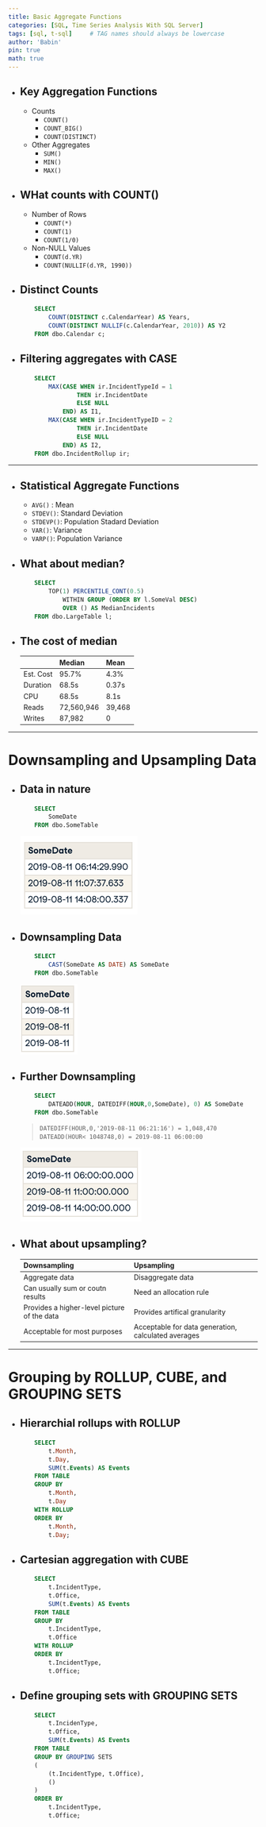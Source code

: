 ```yaml
---
title: Basic Aggregate Functions
categories: [SQL, Time Series Analysis With SQL Server]
tags: [sql, t-sql]     # TAG names should always be lowercase
author: 'Babin'
pin: true
math: true
---
```


- ## Key Aggregation Functions
    - Counts
        - `COUNT()`
        - `COUNT_BIG()`
        - `COUNT(DISTINCT)`
    - Other Aggregates
        - `SUM()`
        - `MIN()`
        - `MAX()`


- ## WHat counts with COUNT()
    - Number of Rows
        - `COUNT(*)`
        - `COUNT(1)`
        - `COUNT(1/0)`
    - Non-NULL Values
        - `COUNT(d.YR)`
        - `COUNT(NULLIF(d.YR, 1990))`


- ## Distinct Counts
    ```sql
        SELECT
            COUNT(DISTINCT c.CalendarYear) AS Years,
            COUNT(DISTINCT NULLIF(c.CalendarYear, 2010)) AS Y2
        FROM dbo.Calendar c;
    ```

- ## Filtering aggregates with CASE
    ```sql
        SELECT
            MAX(CASE WHEN ir.IncidentTypeId = 1
                    THEN ir.IncidentDate
                    ELSE NULL
                END) AS I1,
            MAX(CASE WHEN ir.IncidentTypeID = 2
                    THEN ir.IncidentDate
                    ELSE NULL
                END) AS I2,
        FROM dbo.IncidentRollup ir; 
    ```

<hr/>

- ## Statistical Aggregate Functions
    - `AVG()` : Mean
    - `STDEV()`: Standard Deviation
    - `STDEVP()`: Population Stadard Deviation
    - `VAR()`: Variance
    - `VARP()`: Population Variance


- ## What about median?
    ```sql
        SELECT
            TOP(1) PERCENTILE_CONT(0.5)
                WITHIN GROUP (ORDER BY l.SomeVal DESC)
                OVER () AS MedianIncidents
        FROM dbo.LargeTable l;
    ```


- ## The cost of median

    |        | Median | Mean | 
    |:-------|:--------------|:-----------------|
    | Est. Cost | 95.7% | 4.3% |
    | Duration | 68.5s | 0.37s |
    | CPU | 68.5s | 8.1s |
    | Reads | 72,560,946 | 39,468 |
    | Writes | 87,982 | 0 |


<hr/>

# Downsampling and Upsampling Data

- ## Data in nature
    ```sql
        SELECT 
            SomeDate
        FROM dbo.SomeTable
    ```
    ![image](/assets/img/somedate.png)

- ## Downsampling Data
    ```sql
        SELECT
            CAST(SomeDate AS DATE) AS SomeDate
        FROM dbo.SomeTable
    ```
    ![image](/assets/img/downsample.png)


- ## Further Downsampling
    ```sql
        SELECT
            DATEADD(HOUR, DATEDIFF(HOUR,0,SomeDate), 0) AS SomeDate
        FROM dbo.SomeTable
    ```
    > `DATEDIFF(HOUR,0,'2019-08-11 06:21:16') = 1,048,470` <br>
    `DATEADD(HOUR< 1048748,0) = 2019-08-11 06:00:00`
    
    ![image](/assets/img/downsample2.png)


- ## What about upsampling?

    | Downsampling | Upsampling | 
    |:-----------------------------|:-----------------|
    | Aggregate data | Disaggregate data |
    | Can usually sum or coutn results | Need an allocation rule |
    | Provides a higher-level picture of  the data | Provides artifical granularity |
    | Acceptable for most purposes | Acceptable for data generation, calculated averages |


<hr/>

# Grouping by ROLLUP, CUBE, and GROUPING SETS

- ## Hierarchial rollups with ROLLUP
    ```sql
        SELECT
            t.Month,
            t.Day,
            SUM(t.Events) AS Events
        FROM TABLE
        GROUP BY
            t.Month,
            t.Day
        WITH ROLLUP
        ORDER BY
            t.Month,
            t.Day;
    ```

- ## Cartesian aggregation with CUBE
    ```sql
        SELECT
            t.IncidentType,
            t.Office,
            SUM(t.Events) AS Events
        FROM TABLE
        GROUP BY
            t.IncidentType,
            t.Office
        WITH ROLLUP
        ORDER BY
            t.IncidentType,
            t.Office;
    ```


- ## Define grouping sets with GROUPING SETS
    ```sql
        SELECT
            t.IncidenType,
            t.Office,
            SUM(t.Events) AS Events
        FROM TABLE
        GROUP BY GROUPING SETS
        (
            (t.IncidentType, t.Office),
            ()
        )
        ORDER BY
            t.IncidentType,
            t.Office;
    ```

